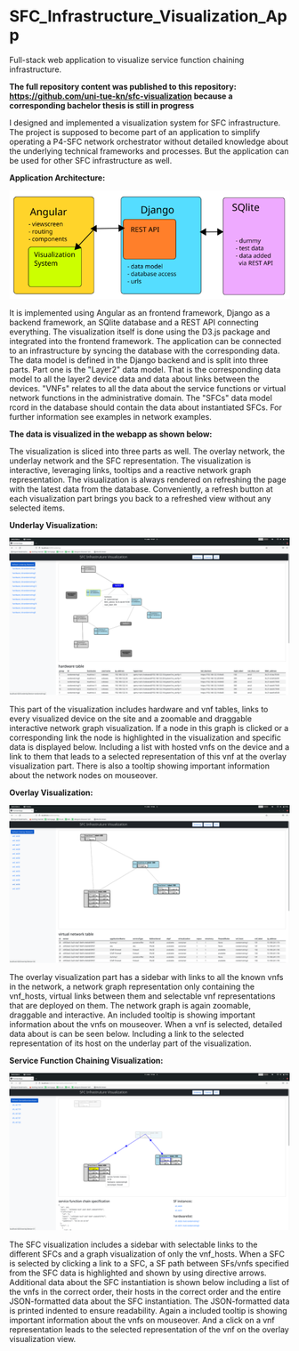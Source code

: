 # SFC_Infrastructure_Visualization_App

Full-stack web application to visualize service function chaining infrastructure. 

**The full repository content was published to this repository: https://github.com/uni-tue-kn/sfc-visualization because a corresponding bachelor thesis is still in progress**

I designed and implemented a visualization system for SFC infrastructure. The project is supposed to become part of an application to simplify operating a P4-SFC network orchestrator without detailed knowledge about the underlying technical frameworks and processes. But the application can be used for other SFC infrastructure as well.

**Application Architecture:**

!["Application structure picture"](https://github.com/coderin42/SFC_Infrastructure_Visualization_App/blob/ad756949eaf2e1dabdbf4bf9136edd858be95d3c/webappimplementation.png)

It is implemented using Angular as an frontend framework, Django as a backend framework, an SQlite database and a REST API connecting everything. The visualization itself is done using the D3.js package and integrated into the frontend framework. The application can be connected to an infrastructure by syncing the database with the corresponding data. The data model is defined in the Django backend and is split into three parts. 
Part one is the "Layer2" data model. That is the corresponding data model to all the layer2 device data and data about links between the devices. "VNFs" relates to all the data about the service functions or virtual network functions in the administrative domain. The "SFCs" data model rcord in the database should contain the data about instantiated SFCs. For further information see examples in network examples.

**The data is visualized in the webapp as shown below:**

The visualization is sliced into three parts as well. The overlay network, the underlay network and the SFC representation. The visualization is interactive, leveraging links, tooltips and a reactive network graph representation. The visualization is always rendered on refreshing the page with the latest data from the database. Conveniently, a refresh button at each visualization part brings you back to a refreshed view without any selected items.

**Underlay Visualization:**

!["Underlay picture"](https://github.com/coderin42/SFC_Infrastructure_Visualization_App/blob/bb278fda7b7bd29d4686fca38d9b5693ffc4b95b/example%20pictures/Bildschirmfoto%20von%202022-03-11%2017-37-15.png)

This part of the visualization includes hardware and vnf tables, links to every visualized device on the site and a zoomable and draggable interactive network graph visualization. If a node in this graph is clicked or a corresponding link the node is highlighted in the visualization and specific data is displayed below. Including a list with hosted vnfs on the device and a link to them that leads to a selected representation of this vnf at the overlay visualization part. There is also a tooltip showing important information about the network nodes on mouseover.

**Overlay Visualization:**

!["Overlay picture"](https://github.com/coderin42/SFC_Infrastructure_Visualization_App/blob/bb278fda7b7bd29d4686fca38d9b5693ffc4b95b/example%20pictures/Bildschirmfoto%20von%202022-03-11%2017-36-20.png)

The overlay visualization part has a sidebar with links to all the known vnfs in the network, a network graph representation only containing the vnf_hosts, virtual links between them and selectable vnf representations that are deployed on them. The network graph is again zoomable, draggable and interactive. An included tooltip is showing important information about the vnfs on mouseover. When a vnf is selected, detailed data about is can be seen below. Including a link to the selected representation of its host on the underlay part of the visualization.

**Service Function Chaining Visualization:**

!["SFC picture"](https://github.com/coderin42/SFC_Infrastructure_Visualization_App/blob/bb278fda7b7bd29d4686fca38d9b5693ffc4b95b/example%20pictures/Bildschirmfoto%20von%202022-03-11%2017-38-27.png)

The SFC visualization includes a sidebar with selectable links to the different SFCs and a graph visualization of only the vnf_hosts. When a SFC is selected by clicking a link to a SFC, a SF path between SFs/vnfs specified from the SFC data is highlighted and shown by using directive arrows. Additional data about the SFC instantiation is shown below including a list of the vnfs in the correct order, their hosts in the correct order and the entire JSON-formatted data about the SFC instantiation. The JSON-formatted data is printed indented to ensure readability. Again a included tooltip is showing important information about the vnfs on mouseover. And a click on a vnf representation leads to the selected representation of the vnf on the overlay visualization view.
